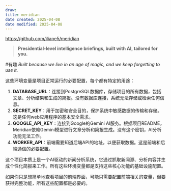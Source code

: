 ```yaml
---
draw:
title: meridian
date created: 2025-04-08
date modified: 2025-04-08
---
```


https://github.com/iliane5/meridian

>**Presidential-level intelligence briefings, built with AI, tailored for you.**

#有趣 _Built because we live in an age of magic, and we keep forgetting to use it._

这些环境变量是项目正常运行的必要配置，每个都有特定的用途：

1. **DATABASE_URL**：连接到PostgreSQL数据库，存储项目的所有数据，包括文章、分析结果和生成的简报。没有数据库连接，系统无法存储或检索任何信息。
2. **SECRET_KEY**：用于加密和安全目的，保护系统中敏感数据的传输和存储。这是任何web应用程序的基本安全需求。
3. **GOOGLE_API_KEY**：连接到Google的Gemini AI服务。根据项目README，Meridian依赖Gemini模型进行文章分析和简报生成。没有这个密钥，AI分析功能无法工作。
4. **WORKER_API**：前端需要知道后端API的地址，以便获取数据。这是前端和后端通信的必要配置。

这个项目本质上是一个AI驱动的新闻分析系统，它通过抓取新闻源、分析内容并生成个性化简报来工作。所有这些环境变量都是支持这些核心功能的基础设施配置。

如果你只是想简单地查看项目的前端界面，可能只需要配置前端相关的变量，但要获得完整功能，所有这些配置都是必要的。
